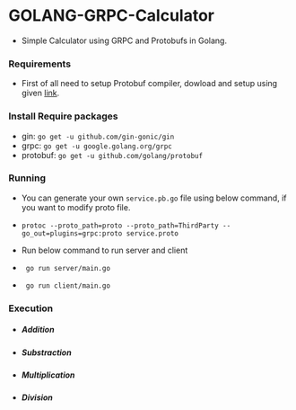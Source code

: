 # GOLANG-GRPC-Calculator

- Simple Calculator using GRPC and Protobufs in Golang.

### Requirements

- First of all need to setup Protobuf compiler, dowload and setup using given [link](https://github.com/protocolbuffers/protobuf/releases).

### Install Require packages

- gin: `go get -u github.com/gin-gonic/gin`
- grpc: `go get -u google.golang.org/grpc`
- protobuf: `go get -u github.com/golang/protobuf`

### Running

- You can generate your own `service.pb.go` file using below command, if you want to modify proto file.

- `protoc --proto_path=proto --proto_path=ThirdParty --go_out=plugins=grpc:proto service.proto`

- Run below command to run server and client
- ``` go run server/main.go```
- ``` go run client/main.go```

### Execution
- ##### Addition

- ##### Substraction

- ##### Multiplication

- ##### Division
